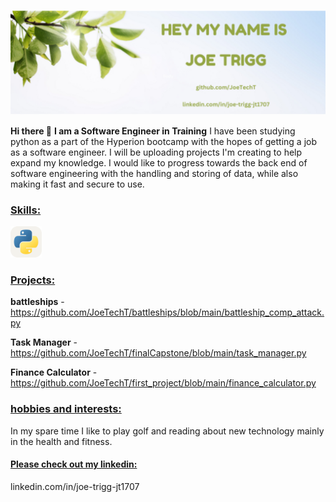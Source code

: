 

![](https://github.com/JoeTechT/JoeTechT/blob/main/Joe%20Trigg%20(1).png)


<strong> Hi there </strong>👋
<strong>I am a Software Engineer in Training</strong>
I have been studying python as a part of the Hyperion bootcamp with the hopes of getting a job as a software engineer. 
I will be uploading projects I'm creating to help expand my knowledge.
I would like to progress towards the back end of software engineering with the handling and storing of data, while
also making it fast and secure to use.


### <ins>Skills:</ins>
<img src= "https://github.com/tandpfun/skill-icons/blob/main/icons/Python-Light.svg" width="50" height="50"/>

### <ins>Projects:</ins>

<strong>battleships</strong> - https://github.com/JoeTechT/battleships/blob/main/battleship_comp_attack.py

<strong>Task Manager</strong> - https://github.com/JoeTechT/finalCapstone/blob/main/task_manager.py

<strong>Finance Calculator</strong> - https://github.com/JoeTechT/first_project/blob/main/finance_calculator.py


### <ins>hobbies and interests:</ins>
In my spare time I like to play golf and reading about new technology mainly in the health and fitness. 

#### <ins>Please check out my linkedin:</ins>

linkedin.com/in/joe-trigg-jt1707 



